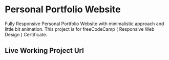 # Personal Portfolio Website

Fully Responsive Personal Portfolio Website with minimalistic approach and little bit animation. This project is for freeCodeCamp ( Responsive Web Design ) Certificate.

## Live Working Project Url

